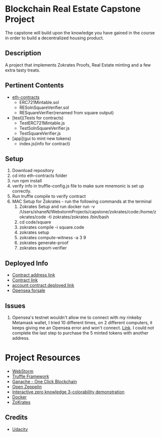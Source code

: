 # Blockchain Real Estate Capstone Project

The capstone will build upon the knowledge you have gained in the course in order to build a decentralized housing product. 

## Description

A project that implements Zokrates Proofs, Real Estate minting and a few extra tasty treats.

## Pertinent Contents
- [eth-contracts](eth-contracts/contracts)
  - ERC721Mintable.sol
  - RESolnSquareVerifier.sol
  - RESquareVerifier(renamed from square output)
- [test](Tests for contracts)
  - TestERC721Mintable.js
  - TestSolnSquareVerifier.js
  - TestSquareVerifier.js
- [app](gui to mint new tokens)
  - index.js(info for contract)


## Setup
1. Download repository
2. cd into eth-contracts folder
3. run npm install
4. verify info in truffle-config.js file to make sure mnemonic is set up correctly.
5. Run truffle compile to verify contract 
6. MAC Setup for Zokrates - run the following commands at the terminal
   1. Zokrates Setup and run
         docker run -v /Users/shaneN/WebstormProjects/capstone/zokrates/code:/home/zokrates/code -ti zokrates/zokrates /bin/bash 
   2. cd code/square 
   3. zokrates compile -i square.code 
   4. zokrates setup 
   5. zokrates compute-witness -a 3 9 
   6. zokrates generate-proof 
   7. zokrates export-verifier

## Deployed Info

* [Contract address link](https://rinkeby.etherscan.io/address/0xe29e09ff9cd516853624693e2089641bf80d03e0)
* [Contract link](https://rinkeby.etherscan.io/address/0xe29e09ff9cd516853624693e2089641bf80d03e0)
* [account contract deployed link](https://rinkeby.etherscan.io/address/0xad54c8b572dba40e11a0f55ecac69e6f0bbf1040)
* [Opensea forsale](https://testnets.opensea.io/0xAD54C8B572dBa40e11a0F55eCAc69e6F0BbF1040)

## Issues
1. Opensea's testnet wouldn't allow me to connect with my rinkeby Metamask wallet, I tried 10 different times, on 2 different computers, it keeps giving me an Opensea error and won't connect.  [Link](./issues/OpenseaError.png).  I could not complete the last step to purchase the 5 minted tokens with another address.


# Project Resources

* [WebStorm](https://www.jetbrains.com/webstorm/)
* [Truffle Framework](https://truffleframework.com/)
* [Ganache - One Click Blockchain](https://truffleframework.com/ganache)
* [Open Zeppelin ](https://openzeppelin.org/)
* [Interactive zero knowledge 3-colorability demonstration](http://web.mit.edu/~ezyang/Public/graph/svg.html)
* [Docker](https://docs.docker.com/install/)
* [ZoKrates](https://github.com/Zokrates/ZoKrates)

## Credits
* [Udacity](https://github.com/udacity/Blockchain-Capstone)
